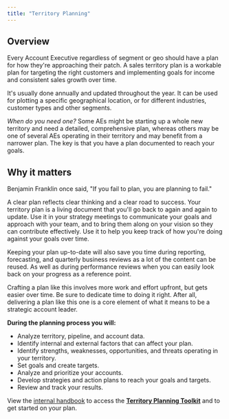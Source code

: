 ```yaml
---
title: "Territory Planning"
---
```


## Overview

Every Account Executive regardless of segment or geo should have a plan for how they're approaching their patch. A sales territory plan is a workable plan for targeting the right customers and implementing goals for income and consistent sales growth over time.

It's usually done annually and updated throughout the year. It can be used for plotting a specific geographical location, or for different industries, customer types and other segments.

*When do you need one?* Some AEs might be starting up a whole new territory and need a detailed, comprehensive plan, whereas others may be one of several AEs operating in their territory and may benefit from a narrower plan. The key is that you have a plan documented to reach your goals.

## Why it matters

Benjamin Franklin once said, "If you fail to plan, you are planning to fail."

A clear plan reflects clear thinking and a clear road to success. Your territory plan is a living document that you'll go back to again and again to update. Use it in your strategy meetings to communicate your goals and approach with your team, and to bring them along on your vision so they can contribute effectively. Use it to help you keep track of how you're doing against your goals over time.

Keeping your plan up-to-date will also save you time during reporting, forecasting, and quarterly business reviews as a lot of the content can be reused. As well as during performance reviews when you can easily look back on your progress as a reference point.

Crafting a plan like this involves more work and effort upfront, but gets easier over time. Be sure to dedicate time to doing it right. After all, delivering a plan like this one is a core element of what it means to be a strategic account leader.

**During the planning process you will:**

- Analyze territory, pipeline, and account data.
- Identify internal and external factors that can affect your plan.
- Identify strengths, weaknesses, opportunities, and threats operating in your territory.
- Set goals and create targets.
- Analyze and prioritize your accounts.
- Develop strategies and action plans to reach your goals and targets.
- Review and track your results.

View the [internal handbook](https://internal.example_company.com/handbook/sales/territory-planning/) to access the **[Territory Planning Toolkit](https://drive.google.com/drive/folders/1fW6SUOws6T7qlxtvMOr_EGN6779_VdsZ)** and to get started on your plan.
